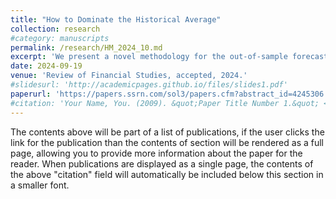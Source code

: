 ```yaml
---
title: "How to Dominate the Historical Average"
collection: research
#category: manuscripts
permalink: /research/HM_2024_10.md
excerpt: 'We present a novel methodology for the out-of-sample forecast of the equity premium. Our approach matches the stability of the historical average while conservatively utilizing a predictor’s capacity to improve forecast accuracy. We demonstrate that, theoretically and empirically, our method dominates the historical average in forecast performance. Our methodology establishes a simple yet powerful paradigm for exploiting the real-time equity premium predictability derived from a predictor. Applications of our method reveal that many predictors can forecast the equity premium, and that parameter estimates in previous studies add value to out-of-sample forecasts.'
date: 2024-09-19
venue: 'Review of Financial Studies, accepted, 2024.'
#slidesurl: 'http://academicpages.github.io/files/slides1.pdf'
paperurl: 'https://papers.ssrn.com/sol3/papers.cfm?abstract_id=4245306'
#citation: 'Your Name, You. (2009). &quot;Paper Title Number 1.&quot; <i>Journal 1</i>. 1(1).'
---
```


The contents above will be part of a list of publications, if the user clicks the link for the publication than the contents of section will be rendered as a full page, allowing you to provide more information about the paper for the reader. When publications are displayed as a single page, the contents of the above "citation" field will automatically be included below this section in a smaller font.
